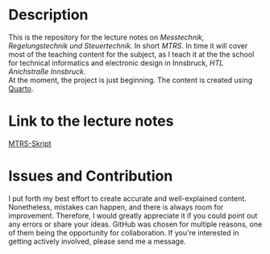 # Description  

This is the repository for the lecture notes on *Messtechnik, Regelungstechnik und Steuertechnik*. In short *MTRS*. In time it will cover most of the teaching content for the subject, as I teach it at the the school for technical informatics and electronic design in Innsbruck, *HTL Anichstraße Innsbruck*.  
At the moment, the project is just beginning. 
The content is created using [Quarto](https://quarto.org/).

# Link to the lecture notes

[MTRS-Skript](https://lg-eng.github.io/MTRS-Skript/)

# Issues and Contribution
I put forth my best effort to create accurate and well-explained content. Nonetheless, mistakes can happen, and there is always room for improvement. Therefore, I would greatly appreciate it if you could point out any errors or share your ideas. GitHub was chosen for multiple reasons, one of them being the opportunity for collaboration. If you're interested in getting actively involved, please send me a message.